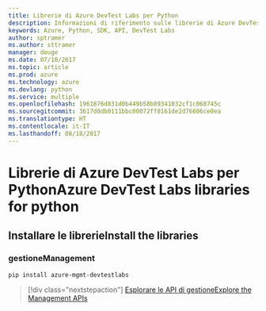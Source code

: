 ```yaml
---
title: Librerie di Azure DevTest Labs per Python
description: Informazioni di riferimento sulle librerie di Azure DevTest Labs per Python
keywords: Azure, Python, SDK, API, DevTest Labs
author: sptramer
ms.author: sttramer
manager: douge
ms.date: 07/10/2017
ms.topic: article
ms.prod: azure
ms.technology: azure
ms.devlang: python
ms.service: multiple
ms.openlocfilehash: 1961876d831d0b449b58b89341032cf1c068745c
ms.sourcegitcommit: 3617d0db0111bbc00072ff8161de2d76606ce0ea
ms.translationtype: HT
ms.contentlocale: it-IT
ms.lasthandoff: 08/18/2017
---
```

# <a name="azure-devtest-labs-libraries-for-python"></a><span data-ttu-id="7ad88-104">Librerie di Azure DevTest Labs per Python</span><span class="sxs-lookup"><span data-stu-id="7ad88-104">Azure DevTest Labs libraries for python</span></span>

## <a name="install-the-libraries"></a><span data-ttu-id="7ad88-105">Installare le librerie</span><span class="sxs-lookup"><span data-stu-id="7ad88-105">Install the libraries</span></span>


### <a name="management"></a><span data-ttu-id="7ad88-106">gestione</span><span class="sxs-lookup"><span data-stu-id="7ad88-106">Management</span></span>

```bash
pip install azure-mgmt-devtestlabs
```
> [!div class="nextstepaction"]
> [<span data-ttu-id="7ad88-107">Esplorare le API di gestione</span><span class="sxs-lookup"><span data-stu-id="7ad88-107">Explore the Management APIs</span></span>](/python/api/overview/azure/devtestlabs/managementlibrary)